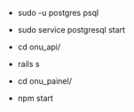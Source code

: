- sudo -u postgres psql
- sudo service postgresql start

- cd onu_api/
- rails s

- cd onu_painel/
- npm start
